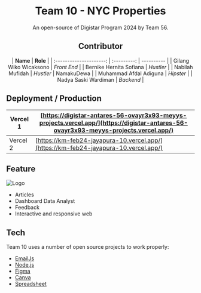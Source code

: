 <!-- ![Logo](assets/Team_10.webp) -->

<div align="center"><a name="readme-top"></a>

# Team 10 - NYC Properties

An open-source of Digistar Program 2024 by Team 56. <br/>

## Contributor

|        **Name**         |  **Role**   |
| :---------------------: | :---------: | ---------- |
|  Gilang Wiko Wicaksono  | _Front End_ |
| Bernike Hernita Sofiana |  _Hustler_  |
|     Nabilah Mufidah     |  _Hustler_  | NamakuDewa |
| Muhammad Afdal Adiguna  |  _Hipster_  |
|  Nadya Saski Wardiman   |  _Backend_  |

</div>

## Deployment / Production

| Vercel 1 | [https://digistar-antares-56-ovayr3x93-meyys-projects.vercel.app/](https://digistar-antares-56-ovayr3x93-meyys-projects.vercel.app/) |
| -------- | ------------------------------------------------------------------------------------------------------------------------------------ |
| Vercel 2 | [https://km-feb24-jayapura-10.vercel.app/](https://km-feb24-jayapura-10.vercel.app/)                                                 |

## Feature

![Logo](assets/score.png)

- Articles
- Dashboard Data Analyst
- Feedback
- Interactive and responsive web

## Tech

Team 10 uses a number of open source projects to work properly:

- [EmailJs](https://www.emailjs.com/)
- [Node.js](https://nodejs.org/en)
- [Figma](https://www.figma.com/)
- [Canva](https://www.canva.com/)
- [Spreadsheet](#)
